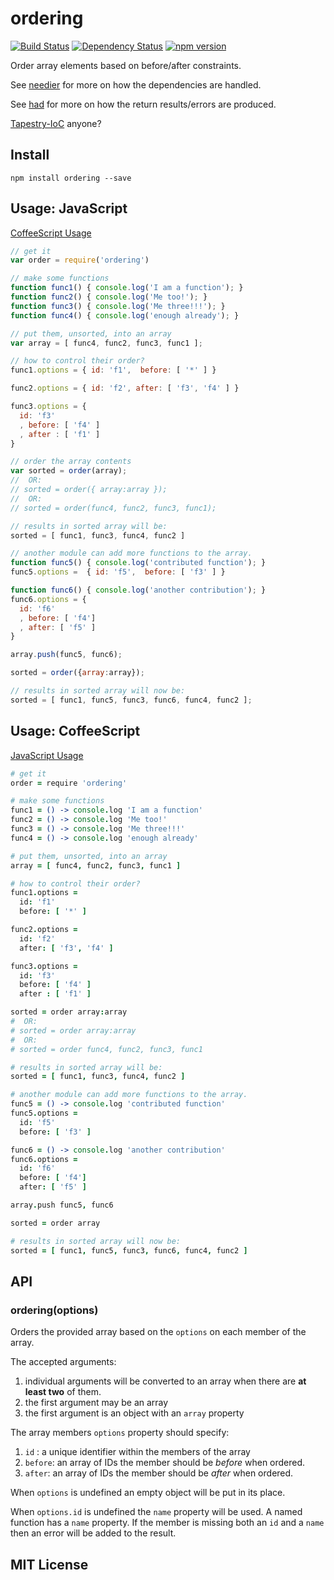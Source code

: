 # ordering
[![Build Status](https://travis-ci.org/elidoran/ordering.svg?branch=master)](https://travis-ci.org/elidoran/ordering)
[![Dependency Status](https://gemnasium.com/elidoran/ordering.png)](https://gemnasium.com/elidoran/ordering)
[![npm version](https://badge.fury.io/js/ordering.svg)](http://badge.fury.io/js/ordering)

Order array elements based on before/after constraints.

See [needier](https://www.npmjs.com/package/needier) for more on how the dependencies are handled.

See [had](https://www.npmjs.com/package/had) for more on how the return results/errors are produced.

[Tapestry-IoC](https://tapestry.apache.org/tapestry-ioc-configuration.html#TapestryIoCConfiguration-Ordered_List) anyone?

## Install

    npm install ordering --save

## Usage: JavaScript

[CoffeeScript Usage](#usage-coffeescript)

```javascript
// get it
var order = require('ordering')

// make some functions
function func1() { console.log('I am a function'); }
function func2() { console.log('Me too!'); }
function func3() { console.log('Me three!!!'); }
function func4() { console.log('enough already'); }

// put them, unsorted, into an array
var array = [ func4, func2, func3, func1 ];

// how to control their order?
func1.options = { id: 'f1',  before: [ '*' ] }

func2.options = { id: 'f2', after: [ 'f3', 'f4' ] }

func3.options = {
  id: 'f3'
  , before: [ 'f4' ]
  , after : [ 'f1' ]
}

// order the array contents
var sorted = order(array);
//  OR:
// sorted = order({ array:array });
//  OR:
// sorted = order(func4, func2, func3, func1);

// results in sorted array will be:
sorted = [ func1, func3, func4, func2 ]

// another module can add more functions to the array.
function func5() { console.log('contributed function'); }
func5.options =  { id: 'f5',  before: [ 'f3' ] }

function func6() { console.log('another contribution'); }
func6.options = {
  id: 'f6'
  , before: [ 'f4']
  , after: [ 'f5' ]
}

array.push(func5, func6);

sorted = order({array:array});

// results in sorted array will now be:
sorted = [ func1, func5, func3, func6, func4, func2 ];
```


## Usage: CoffeeScript

[JavaScript Usage](#usage-javascript)


```coffeescript
# get it
order = require 'ordering'

# make some functions
func1 = () -> console.log 'I am a function'
func2 = () -> console.log 'Me too!'
func3 = () -> console.log 'Me three!!!'
func4 = () -> console.log 'enough already'

# put them, unsorted, into an array
array = [ func4, func2, func3, func1 ]

# how to control their order?
func1.options =
  id: 'f1'
  before: [ '*' ]

func2.options =
  id: 'f2'
  after: [ 'f3', 'f4' ]

func3.options =
  id: 'f3'
  before: [ 'f4' ]
  after : [ 'f1' ]

sorted = order array:array
#  OR:
# sorted = order array:array
#  OR:
# sorted = order func4, func2, func3, func1

# results in sorted array will be:
sorted = [ func1, func3, func4, func2 ]

# another module can add more functions to the array.
func5 = () -> console.log 'contributed function'
func5.options =
  id: 'f5'
  before: [ 'f3' ]

func6 = () -> console.log 'another contribution'
func6.options =
  id: 'f6'
  before: [ 'f4']
  after: [ 'f5' ]

array.push func5, func6

sorted = order array

# results in sorted array will now be:
sorted = [ func1, func5, func3, func6, func4, func2 ]
```


## API


### **ordering(options)**

Orders the provided array based on the `options` on each member of the array.

The accepted arguments:

1. individual arguments will be converted to an array when there are **at least two** of them.
2. the first argument may be an array
3. the first argument is an object with an `array` property

The array members `options` property should specify:

1. `id` : a unique identifier within the members of the array
2. `before`: an array of IDs the member should be *before* when ordered.
3. `after`: an array of IDs the member should be *after* when ordered.

When `options` is undefined an empty object will be put in its place.

When `options.id` is undefined the `name` property will be used. A named function has a `name` property. If the member is missing both an `id` and a `name` then an error will be added to the result.


## MIT License
